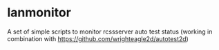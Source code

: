 # lanmonitor
A set of simple scripts to monitor rcssserver auto test status (working in combination with https://github.com/wrighteagle2d/autotest2d)
